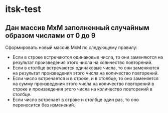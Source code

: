 # itsk-test

## Дан массив MxM заполненный случайным образом числами от 0 до 9

Сформировать новый массив MxM по следующему правилу:

- Если в строке встречаются одинаковые числа, то они заменяются на результат
произведения этого числа на количество повторений.
- Если в столбце встречаются одинаковые числа, то они заменяются на результат
произведения этого числа на количество повторений.
- Если число встречается и в строке, и в столбце, то оно заменяется на сумму произведения
этого числа на количество повторений в строке и произведения этого числа на количество
повторений в столбце.
- Если число встречает в строке и столбце один раз, то оно переносится без изменений.

